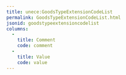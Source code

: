 ```yaml
---
title: unece:GoodsTypeExtensionCodeList
permalink: GoodsTypeExtensionCodeList.html
jsonid: goodstypeextensioncodelist
columns:
  - 
    title: Comment
    code: comment
  - 
    title: Value
    code: value
---
```

